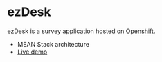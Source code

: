 # ezDesk
ezDesk is a survey application hosted on [Openshift].

* MEAN Stack architecture
* [Live demo]

[Live demo]:http://ezdesk-mongolb.rhcloud.com/#/home

[Openshift]:https://www.openshift.com/
